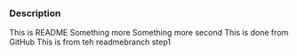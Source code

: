 ### Description
This is README
Something more
Something more second
This is done from GitHub
This is from teh readmebranch step1
